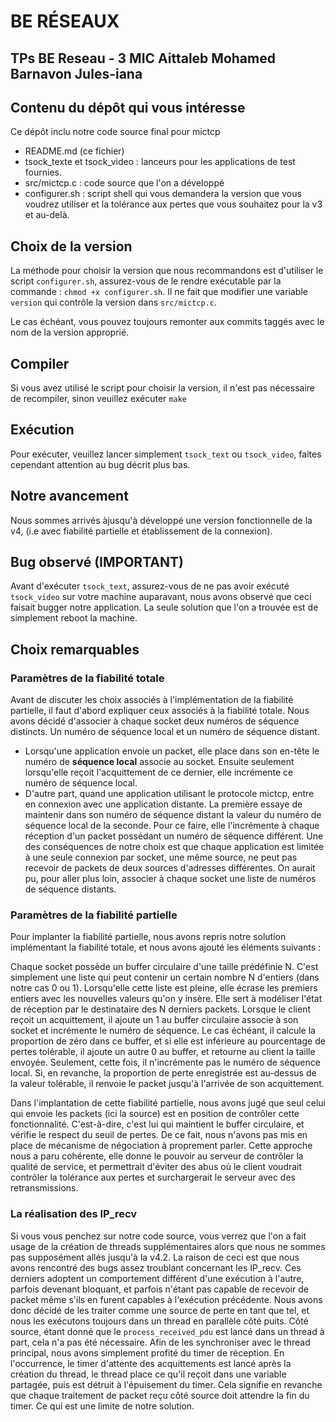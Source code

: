 # BE RÉSEAUX
## TPs BE Reseau - 3 MIC Aittaleb Mohamed Barnavon Jules-iana

## Contenu du dépôt qui vous intéresse
Ce dépôt inclu notre code source final pour mictcp 
  - README.md (ce fichier) 
  - tsock_texte et tsock_video : lanceurs pour les applications de test fournies. 
  - src/mictcp.c : code source que l'on a développé
  - configurer.sh : script shell qui vous demandera la version que vous voudrez utiliser et la tolérance aux pertes que vous souhaitez pour la v3 et au-delà.

## Choix de la version
La méthode pour choisir la version que nous recommandons est d'utiliser le script `configurer.sh`, assurez-vous de le rendre exécutable par la commande :
`chmod +x configurer.sh`. Il ne fait que modifier une variable `version` qui contrôle la version dans `src/mictcp.c`.  

Le cas échéant, vous pouvez toujours remonter aux commits taggés avec le nom de la version approprié. 

## Compiler
Si vous avez utilisé le script pour choisir la version, il n'est pas nécessaire de recompiler, sinon veuillez exécuter `make`

## Exécution
Pour exécuter, veuillez lancer simplement `tsock_text` ou `tsock_video`, faites cependant attention au bug décrit plus bas.

## Notre avancement
Nous sommes arrivés àjusqu'à développé une version fonctionnelle de la v4, (i.e avec fiabilité partielle et établissement de la connexion).

## Bug observé (IMPORTANT)
Avant d'exécuter `tsock_text`, assurez-vous de ne pas avoir exécuté `tsock_video` sur votre machine auparavant, nous avons observé que ceci faisait bugger
notre application. La seule solution que l'on a trouvée est de simplement reboot la machine.

## Choix remarquables 
### Paramètres de la fiabilité totale

Avant de discuter les choix associés à l'implémentation de la fiabilité partielle, il faut d'abord expliquer ceux associés à la fiabilité totale. Nous avons décidé d'associer à chaque socket deux numéros de séquence distincts. Un numéro de séquence local et un numéro de séquence distant. 
- Lorsqu'une application envoie un packet, elle place dans son en-tête le numéro de **séquence local** associe au socket. Ensuite seulement lorsqu'elle reçoit l'acquittement de ce dernier, elle incrémente ce numéro de séquence local.
- D'autre part, quand une application utilisant le protocole mictcp, entre en connexion avec une application distante. La première essaye de maintenir dans son numéro de séquence distant la valeur du numéro de séquence local de la seconde. Pour ce faire, elle l'incrémente à chaque réception d'un packet possédant un numéro de séquence différent.
Une des conséquences de notre choix est que chaque application est limitée à une seule connexion par socket, une même source, ne peut pas recevoir de packets de deux sources d'adresses différentes.
On aurait pu, pour aller plus loin, associer à chaque socket une liste de numéros de séquence distants.

### Paramètres de la fiabilité partielle
Pour implanter la fiabilité partielle, nous avons repris notre solution implémentant la fiabilité totale, et nous avons ajouté les éléments suivants :

Chaque socket possède un buffer circulaire d'une taille prédéfinie N. C'est simplement une liste qui peut contenir un certain nombre N d'entiers (dans notre cas 0 ou 1). Lorsqu'elle cette liste est pleine, elle écrase les premiers entiers avec les nouvelles valeurs qu'on y insère. Elle sert à modéliser l'état de réception par le destinataire des N derniers packets. 
Lorsque le client reçoit un acquittement, il ajoute un 1 au buffer circulaire associe à son socket et incrémente le numéro de séquence.
Le cas échéant, il calcule la proportion de zéro dans ce buffer, et si elle est inférieure au pourcentage de pertes tolérable, il ajoute un autre 0 au buffer, et retourne au client la taille envoyée.
Seulement, cette fois, il n'incrémente pas le numéro de séquence local.
Si, en revanche, la proportion de perte enregistrée est au-dessus de la valeur tolérable, il renvoie le packet jusqu'à l'arrivée de son acquittement. 

Dans l'implantation de cette fiabilité partielle, nous avons jugé que seul celui qui envoie les packets (ici la source) est en position de contrôler cette fonctionnalité. C'est-à-dire, c'est lui qui maintient le buffer circulaire, et vérifie le respect du seuil de pertes. De ce fait, nous n'avons pas mis en place de mécanisme de négociation à proprement parler.
Cette approche nous a paru cohérente, elle donne le pouvoir au serveur de contrôler la qualité de service, et permettrait d'éviter des abus où le client voudrait contrôler la tolérance aux pertes et surchargerait le serveur avec des retransmissions.
 
### La réalisation des IP_recv
Si vous vous penchez sur notre code source, vous verrez que l'on a fait usage de la création de threads supplémentaires alors que nous ne sommes pas supposément allés jusqu'à la v4.2.
La raison de ceci est que nous avons rencontré des bugs assez troublant concernant les IP_recv.  Ces derniers adoptent un comportement différent d'une exécution à l'autre, parfois devenant bloquant, et parfois n'étant pas capable de recevoir de packet même s'ils en furent capables à l'exécution précédente.
Nous avons donc décidé de les traiter comme une source de perte en tant que tel, et nous les exécutons toujours dans un thread en parallèle côté puits. Côté source, étant donné que le `process_received_pdu` est lancé dans un thread à part, cela n'a pas été nécessaire.
Afin de les synchroniser avec le thread principal, nous avons simplement profité du timer de réception. En l'occurrence, le timer d'attente des acquittements est lancé après la création du thread, le thread place ce qu'il reçoit dans une variable partagée, puis est détruit à l'épuisement du timer.
Cela signifie en revanche que chaque traitement de packet reçu côté source doit attendre la fin du timer. Ce qui est une limite de notre solution.

